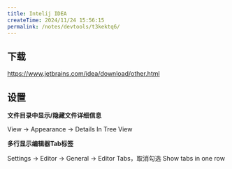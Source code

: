 ```yaml
---
title: Intelij IDEA
createTime: 2024/11/24 15:56:15
permalink: /notes/devtools/t3kektq6/
---
```


## 下载

https://www.jetbrains.com/idea/download/other.html

## 设置

**文件目录中显示/隐藏文件详细信息**

View -> Appearance -> Details In Tree View

**多行显示编辑器Tab标签**

Settings -> Editor -> General -> Editor Tabs，取消勾选 Show tabs in one row